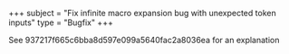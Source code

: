 +++
subject = "Fix infinite macro expansion bug with unexpected token inputs"
type = "Bugfix"
+++

See 937217f665c6bba8d597e099a5640fac2a8036ea for an explanation
